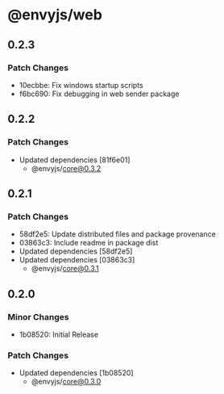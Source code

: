 # @envyjs/web

## 0.2.3

### Patch Changes

- 10ecbbe: Fix windows startup scripts
- f6bc690: Fix debugging in web sender package

## 0.2.2

### Patch Changes

- Updated dependencies [81f6e01]
  - @envyjs/core@0.3.2

## 0.2.1

### Patch Changes

- 58df2e5: Update distributed files and package provenance
- 03863c3: Include readme in package dist
- Updated dependencies [58df2e5]
- Updated dependencies [03863c3]
  - @envyjs/core@0.3.1

## 0.2.0

### Minor Changes

- 1b08520: Initial Release

### Patch Changes

- Updated dependencies [1b08520]
  - @envyjs/core@0.3.0

